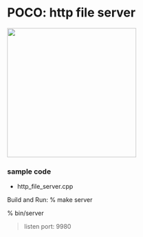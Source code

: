 POCO: http file server
===============

<image src="https://raw.githubusercontent.com/ohwada/MAC_cpp_Samples/master/POCO/screenshots/http_file_server.png" width="300" /> 

### sample code
- http_file_server.cpp

Build and Run:
% make server

% bin/server
> listen port: 9980


